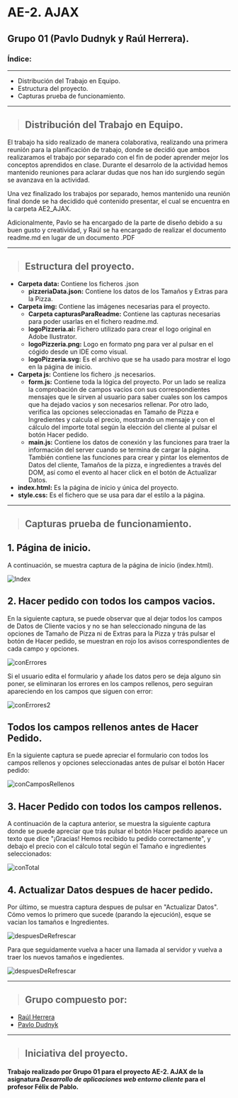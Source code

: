 # AE-2. AJAX 
## Grupo 01  (Pavlo Dudnyk y Raúl Herrera).


### Índice:
---
* Distribución del Trabajo en Equipo.
* Estructura del proyecto.
* Capturas prueba de funcionamiento.

---
>## Distribución del Trabajo en Equipo.

El trabajo ha sido realizado de manera colaborativa, realizando una primera reunión para la planificación de trabajo, donde se decidió que ambos realizaramos el trabajo por separado con el fin de poder aprender mejor los conceptos aprendidos en clase. Durante el desarrolo de la actividad hemos mantenido reuniones para aclarar dudas que nos han ido surgiendo según se avanzava en la actividad. 

Una vez finalizado los trabajos por separado, hemos mantenido una reunión final donde se ha decidido qué contenido presentar, el cual se encuentra en la carpeta AE2_AJAX.

Adicionalmente, Pavlo se ha encargado de la parte de diseño debido a su buen gusto y creatividad, y Raúl se ha encargado de realizar el documento readme.md en lugar de un documento .PDF

---
>## Estructura del proyecto.

* **Carpeta data:** Contiene los ficheros .json
    * **pizzeriaData.json:** Contiene los datos de los Tamaños y Extras para la Pizza.
* **Carpeta img:** Contiene las imágenes necesarias para el proyecto.
    * **Carpeta capturasParaReadme:** Contiene las capturas necesarias para poder usarlas en el fichero readme.md.
    * **logoPizzeria.ai:** Fichero utilizado para crear el logo original en Adobe Ilustrator.
    * **logoPizzeria.png:** Logo en formato png para ver al pulsar en el cógido desde un IDE como visual.
    * **logoPizzeria.svg:** Es el archivo que se ha usado para mostrar el logo en la página de inicio.
* **Carpeta js:** Contiene los fichero .js necesarios.
    * **form.js:** Contiene toda la lógica del proyecto.
    Por un lado se realiza la comprobación de campos vacios con sus correspondientes mensajes que le sirven al usuario para saber cuales son los campos que ha dejado vacios y son necesarios rellenar. 
    Por otro lado, verifica las opciones seleccionadas en Tamaño de Pizza e Ingredientes y calcula el precio, mostrando un mensaje y con el cálculo del importe total según la elección del cliente al pulsar el botón Hacer pedido.  
    * **main.js:** Contiene los datos de conexión y las funciones para traer la información del server cuando se termina de cargar la página. También contiene las funciones para crear y pintar los elementos de Datos del cliente, Tamaños de la pizza, e ingredientes a través del DOM, así como el evento al hacer click en el botón de Actualizar Datos.
* **index.html:** Es la página de inicio y única del proyecto. 
* **style.css:** Es el fichero que se usa para dar el estilo a la página.
---

>## Capturas prueba de funcionamiento.  
## 1. Página de inicio.<br> 

A continuación, se muestra captura de la página de inicio (index.html).<br>

![Index](./AE2_AJAX/img/capturasparaReadme/1.index.png)

## 2. Hacer pedido con todos los campos vacios.
En la siguiente captura, se puede observar que al dejar todos los campos de Datos de Cliente vacios y no se han seleccionado ninguna de las opciones de Tamaño de Pizza ni de Extras para la Pizza y trás pulsar el botón de Hacer pedido, se muestran en rojo los avisos correspondientes de cada campo y opciones.

![conErrores](./AE2_AJAX/img/capturasParaReadme/2.conErrores.png)

Si el usuario edita el formulario y añade los datos pero se deja alguno sin poner, se eliminaran los errores en los campos rellenos, pero seguiran apareciendo en los campos que siguen con error:

![conErrores2](./AE2_AJAX/img/capturasParaReadme/2.conErrores_2.png)

## Todos los campos rellenos antes de Hacer Pedido.

En la siguiente captura se puede apreciar el formulario con todos los campos rellenos y opciones seleccionadas antes de pulsar el botón Hacer pedido:

![conCamposRellenos](./AE2_AJAX/img/capturasParaReadme/3.conCamposRellenos.png)

## 3. Hacer Pedido con todos los campos rellenos.

A continuación de la captura anterior, se muestra la siguiente captura donde se puede apreciar que trás pulsar el botón Hacer pedido aparece un texto que dice "¡Gracias! Hemos recibido tu pedido correctamente", y debajo el precio con el cálculo total según el Tamaño e ingredientes seleccionados:

![conTotal](./AE2_AJAX/img/capturasParaReadme/4.conTotal.png)

## 4. Actualizar Datos despues de hacer pedido.

Por último, se muestra captura despues de pulsar en "Actualizar Datos".
Cómo vemos lo primero que sucede (parando la ejecución), esque se vacian los tamaños e Ingredientes.

![despuesDeRefrescar](./AE2_AJAX/img/capturasParaReadme/5.despuesDeRefrecar.png)

Para que seguidamente vuelva a hacer una llamada al servidor y vuelva a traer los nuevos tamaños e ingedientes.

![despuesDeRefrescar](./AE2_AJAX/img/capturasParaReadme/5.despuesDeRefrecar_2.png)

---
>## Grupo compuesto por:

* [Raúl Herrera](https://www.linkedin.com/in/raúl-herrera-gil/)
* [Pavlo Dudnyk](https://www.linkedin.com/in/pavlo-dudnyk/)

---

>## Iniciativa del **proyecto**.

#### Trabajo realizado por **Grupo 01** para el proyecto **AE-2. AJAX**  de la asignatura ***Desarrollo de aplicaciones web entorno cliente*** para el profesor **Félix de Pablo**.